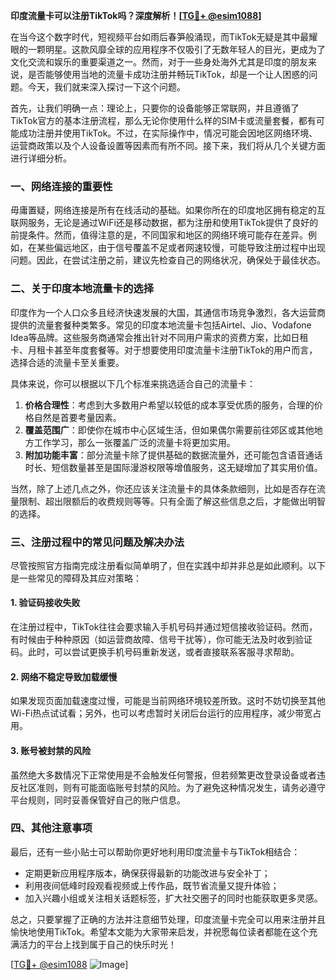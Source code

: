 **印度流量卡可以注册TikTok吗？深度解析！[[TG💪+ @esim1088](https://t.me/s/esim1088)]**

在当今这个数字时代，短视频平台如雨后春笋般涌现，而TikTok无疑是其中最耀眼的一颗明星。这款风靡全球的应用程序不仅吸引了无数年轻人的目光，更成为了文化交流和娱乐的重要渠道之一。然而，对于一些身处海外尤其是印度的朋友来说，是否能够使用当地的流量卡成功注册并畅玩TikTok，却是一个让人困惑的问题。今天，我们就来深入探讨一下这个问题。

首先，让我们明确一点：理论上，只要你的设备能够正常联网，并且遵循了TikTok官方的基本注册流程，那么无论你使用什么样的SIM卡或流量套餐，都有可能成功注册并使用TikTok。不过，在实际操作中，情况可能会因地区网络环境、运营商政策以及个人设备设置等因素而有所不同。接下来，我们将从几个关键方面进行详细分析。

### 一、网络连接的重要性

毋庸置疑，网络连接是所有在线活动的基础。如果你所在的印度地区拥有稳定的互联网服务，无论是通过WiFi还是移动数据，都为注册和使用TikTok提供了良好的前提条件。然而，值得注意的是，不同国家和地区的网络环境可能存在差异。例如，在某些偏远地区，由于信号覆盖不足或者网速较慢，可能导致注册过程中出现问题。因此，在尝试注册之前，建议先检查自己的网络状况，确保处于最佳状态。

### 二、关于印度本地流量卡的选择

印度作为一个人口众多且经济快速发展的大国，其通信市场竞争激烈，各大运营商提供的流量套餐种类繁多。常见的印度本地流量卡包括Airtel、Jio、Vodafone Idea等品牌。这些服务商通常会推出针对不同用户需求的资费方案，比如日租卡、月租卡甚至年度套餐等。对于想要使用印度流量卡注册TikTok的用户而言，选择合适的流量卡至关重要。

具体来说，你可以根据以下几个标准来挑选适合自己的流量卡：
1. **价格合理性**：考虑到大多数用户希望以较低的成本享受优质的服务，合理的价格自然是首要考量因素。
2. **覆盖范围广**：即使你在城市中心区域生活，但如果偶尔需要前往郊区或其他地方工作学习，那么一张覆盖广泛的流量卡将更加实用。
3. **附加功能丰富**：部分流量卡除了提供基础的数据流量外，还可能包含语音通话时长、短信数量甚至是国际漫游权限等增值服务，这无疑增加了其实用价值。

当然，除了上述几点之外，你还应该关注流量卡的具体条款细则，比如是否存在流量限制、超出限额后的收费规则等等。只有全面了解这些信息之后，才能做出明智的选择。

### 三、注册过程中的常见问题及解决办法

尽管按照官方指南完成注册看似简单明了，但在实践中却并非总是如此顺利。以下是一些常见的障碍及其应对策略：

#### 1. 验证码接收失败
在注册过程中，TikTok往往会要求输入手机号码并通过短信接收验证码。然而，有时候由于种种原因（如运营商故障、信号干扰等），你可能无法及时收到验证码。此时，可以尝试更换手机号码重新发送，或者直接联系客服寻求帮助。

#### 2. 网络不稳定导致加载缓慢
如果发现页面加载速度过慢，可能是当前网络环境较差所致。这时不妨切换至其他Wi-Fi热点试试看；另外，也可以考虑暂时关闭后台运行的应用程序，减少带宽占用。

#### 3. 账号被封禁的风险
虽然绝大多数情况下正常使用是不会触发任何警报，但若频繁更改登录设备或者违反社区准则，则有可能面临账号封禁的风险。为了避免这种情况发生，请务必遵守平台规则，同时妥善保管好自己的账户信息。

### 四、其他注意事项

最后，还有一些小贴士可以帮助你更好地利用印度流量卡与TikTok相结合：

- 定期更新应用程序版本，确保获得最新的功能改进与安全补丁；
- 利用夜间低峰时段观看视频或上传作品，既节省流量又提升体验；
- 加入兴趣小组或关注相关话题标签，扩大社交圈子的同时也能获取更多灵感。

总之，只要掌握了正确的方法并注意细节处理，印度流量卡完全可以用来注册并且愉快地使用TikTok。希望本文能为大家带来启发，并祝愿每位读者都能在这个充满活力的平台上找到属于自己的快乐时光！

[[TG💪+ @esim1088](https://t.me/s/esim1088) ![Image](https://i.postimg.cc/4NQfJmqS/Snipaste-2025-05-13-00-14-12.png)]